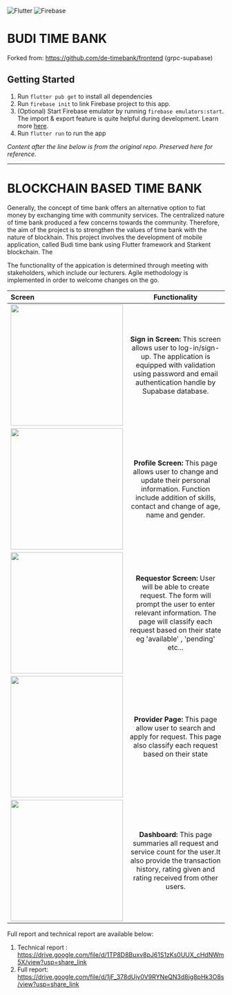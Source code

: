 ![Flutter](https://img.shields.io/badge/Flutter-%2302569B.svg?style=for-the-badge&logo=Flutter&logoColor=white)
![Firebase](https://img.shields.io/badge/firebase-%23039BE5.svg?style=for-the-badge&logo=firebase)

# BUDI TIME BANK

Forked from: https://github.com/de-timebank/frontend (grpc-supabase)

## Getting Started

1. Run `flutter pub get` to install all dependencies
2. Run `firebase init` to link Firebase project to this app.
3. (Optional) Start Firebase emulator by running `firebase emulators:start`. The import & export feature is quite helpful during development. Learn more [here](https://firebase.google.com/docs/emulator-suite/install_and_configure#export_and_import_emulator_data).
4. Run `flutter run` to run the app

_Content after the line below is from the original repo. Preserved here for reference._

---

# BLOCKCHAIN BASED TIME BANK

Generally, the concept of time bank offers an alternative option to fiat money by exchanging time with community services. The centralized nature of time bank produced a few concerns towards the community. Therefore, the aim of the project is to strengthen the values of time bank with the nature of blockhain. This project involves the development of mobile application, called Budi time bank using Flutter framework and Starkent blockchain. The

The functionality of the appication is determined through meeting with stakeholders, which include our lecturers. Agile methodology is implemented in order to welcome changes on the go.

| Screen                                                                                                                                     |                                                                                                   Functionality                                                                                                    |
| :----------------------------------------------------------------------------------------------------------------------------------------- | :----------------------------------------------------------------------------------------------------------------------------------------------------------------------------------------------------------------: |
| <img src="https://user-images.githubusercontent.com/25504609/219471073-897d7689-3f1f-4b50-abe8-e0fc6f02bc4f.png" width="260" height="280"> |                  **Sign in Screen:** This screen allows user to log-in/sign-up. The application is equipped with validation using password and email authentication handle by Supabase database.                   |
| <img src="https://user-images.githubusercontent.com/25504609/219471181-4420a284-4bd1-42e9-a6a5-e317438b6e51.png" width="260" height="280"> |                    **Profile Screen:** This page allows user to change and update their personal information. Function include addition of skills, contact and change of age, name and gender.                     |
| <img src="https://user-images.githubusercontent.com/25504609/219471335-8c2bd2b6-8f7c-46d4-9902-f323d6daf4b8.png" width="260" height="280"> | **Requestor Screen:** User will be able to create request. The form will prompt the user to enter relevant information. The page will classify each request based on their state eg 'available' , 'pending' etc... |
| <img src="https://user-images.githubusercontent.com/25504609/219471430-ee377906-4a7e-48cb-beb5-e3d72c6e3826.png" width="260" height="280"> |                                         **Provider Page:** This page allow user to search and apply for request. This page also classify each request based on their state                                         |
| <img src="https://user-images.githubusercontent.com/25504609/219471522-5caf9fd9-49e0-492c-84ef-c426f0b8932b.png" width="260" height="280"> |                     **Dashboard:** This page summaries all request and service count for the user.It also provide the transaction history, rating given and rating received from other users.                      |

Full report and technical report are available below:

1. Technical report : https://drive.google.com/file/d/1TP8D8Buxv8pJ61S1zKs0UUX_cHdNWm5X/view?usp=share_link
2. Full report: https://drive.google.com/file/d/1jF_378dUjv0V9RYNeQN3d8jg8pHk3O8s/view?usp=share_link
